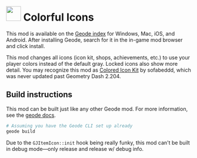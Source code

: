 # <img src="logo.png" width="40"> Colorful Icons

This mod is available on the [Geode index](https://geode-sdk.org/mods/ninkaz.colorful-icons) for Windows, Mac, iOS, and Android. After installing Geode, search for it in the in-game mod browser and click install.

This mod changes all icons (icon kit, shops, achievements, etc.) to use your player colors instead of the default gray. Locked icons also show more detail. You may recognize this mod as [Colored Icon Kit](https://github.com/sofabeddd/Colored-Icon-Kit) by sofabeddd, which was never updated past Geometry Dash 2.204.

## Build instructions

This mod can be built just like any other Geode mod. For more information, see the [geode docs](https://docs.geode-sdk.org/getting-started/cpp-stuff/).

```sh
# Assuming you have the Geode CLI set up already
geode build
```

Due to the `GJItemIcon::init` hook being really funky, this mod can't be built in debug mode—only release and release w/ debug info.
